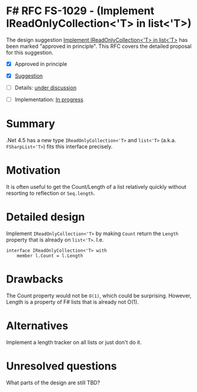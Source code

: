 # F# RFC FS-1029 - (Implement IReadOnlyCollection<'T> in list<'T>)

The design suggestion [Implement IReadOnlyCollection<'T> in list<'T>](https://github.com/fsharp/fslang-suggestions/issues/181) has been marked "approved in principle".
This RFC covers the detailed proposal for this suggestion.

* [x] Approved in principle
* [x] [Suggestion](https://github.com/fsharp/fslang-suggestions/issues/181)
* [ ] Details: [under discussion](https://github.com/fsharp/FSharpLangDesign/issues/FILL-ME-IN)
* [ ] Implementation: [In progress](https://github.com/Microsoft/visualfsharp/pull/FILL-ME-IN)


# Summary
[summary]: #summary

.Net 4.5 has a new type `IReadOnlyCollection<'T>` and `list<'T>` (a.k.a. `FSharpList<'T>`) fits this interface precisely.

# Motivation

[motivation]: #motivation

It is often useful to get the Count/Length of a list relatively quickly without resorting to reflection or `Seq.length`.

# Detailed design
[design]: #detailed-design

Implement `IReadOnlyCollection<'T>` by making `Count` return the `Length` property that is already on `list<'T>`. I.e.

```
interface IReadOnlyCollection<'T> with
    member l.Count = l.Length
```

# Drawbacks
[drawbacks]: #drawbacks

The Count property would not be `O(1)`, which could be surprising. However, Length is a property of F# lists that is already not O(1).

# Alternatives
[alternatives]: #alternatives

Implement a length tracker on all lists or just don't do it.

# Unresolved questions
[unresolved]: #unresolved-questions

What parts of the design are still TBD?

